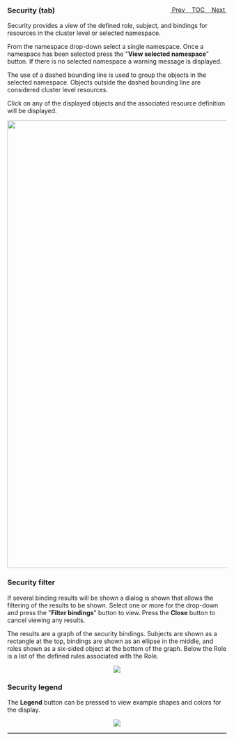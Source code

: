<topicKey security/>
<topicBack id="topicNext" link="ownerref"/>
<topicNext id="topicBack" link="storage"/>

<a style="float: right;" href="javascript:docNextTopic()">&nbsp;&nbsp;Next&nbsp;<i class="fas fa-lg fa-arrow-right"></i></a>
<a style="float: right;" href="javascript:docNextTopic('toc')">&nbsp;&nbsp;TOC&nbsp;&nbsp;</a>
<a style="float: right;" href="javascript:docPrevTopic()"><i class="fas fa-lg fa-arrow-left"></i>&nbsp;Prev&nbsp;&nbsp;</a>

### Security (tab)

Security provides a view of the defined role, subject, and bindings for resources in the cluster level or selected namespace.  

From the namespace drop-down select a single namespace.  Once a namespace has been selected press the "__View selected namespace__" button. If there is no selected namespace a warning message is displayed.  

The use of a dashed bounding line is used to group the objects in the selected namespace. Objects outside the dashed bounding line are considered cluster level resources.

Click on any of the displayed objects and the associated resource definition will be displayed.

<p align="center">
  <img style="float: center;" src="docs/docimages/tab_security.png" width="1024">
</p>

### Security filter

If several binding results will be shown a dialog is shown that allows the filtering of the results to be shown.  Select one or more for the drop-down
and press the "__Filter bindings__" button to view.  Press the __Close__ button to cancel viewing any results.

The results are a graph of the security bindings.  Subjects are shown as a rectangle at the top, bindings are shown as an ellipse in the middle, and 
roles shown as a six-sided object at the bottom of the graph.  Below the Role is a list of the defined rules associated with the Role.



<p align="center">
  <img style="float: center;" src="docs/docimages/tab_security_filter.png">
</p>

### Security legend

The __Legend__ button can be pressed to view example shapes and colors for the display.

<p align="center">
  <img style="float: center;" src="docs/docimages/tab_security_filter.png">
</p>

<hr style="border:1px solid #aaaaaa">


